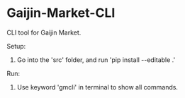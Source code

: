 # Gaijin-Market-CLI
 CLI tool for Gaijin Market.


Setup:
1. Go into the 'src' folder, and run 'pip install --editable .'

Run:
1. Use keyword 'gmcli' in terminal to show all commands.